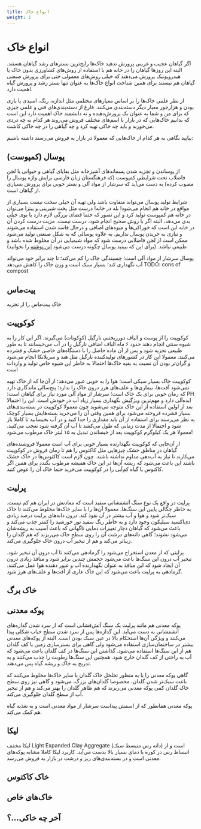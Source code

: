 ```yaml
---
title: انواع خاک
weight: 1
---
```


# انواع خاک
اگر گیاهان عجیب و غریبی پرورش ندهید خاک‌ها رایج‌ترین بسترهای رشد
 گیاهان هستند. البته این روزها گیاهان را در خانه هم با استفاده از
 روش‌های کشاورزی بدون خاک یا هیدروپونیک پرورش می‌دهند که خیلی روش‌های معمولی
 حتی برای پرورش صنعتی گیاهان هم نیستند برای همین شناخت انواع خاک‌ها
 به عنوان تنها بستر رشد و پرورش گیاه اهمیت دارد.

از نظر علمی خاک‌ها را بر اساس معیارهای مختلفی مثل اندازه، رنگ، اسیدی یا
بازی بودن و 
هزارجور معیار دیگر دسته‌بندی‌ می‌کنند. فارغ از دسته‌بندی‌های فنی و علمی
چیزی که برای من و شما به عنوان
یک پرورش‌دهنده و نه دانشمند خاک اهمیت دارد این است که
بدانیم خاک‌هایی که در بازار با اسم‌های مختلف فروش می‌روند هر کدام به چه
دردی می‌خورند و باید چه خاکی تهیه‌ کرد و چه گیاهی را در چه خاکی کاشت.

بیایید نگاهی به هر کدام از خاک‌هایی که معمولا در بازار به فروش می‌رسند داشته
باشیم:


## پوسال (کمپوست)
از پوساندن و تجزیه شدن پسماندهای آشپزخانه مثل بقایای گیاهی و حیوانی یا
لجن فاضلاب تحت شرایطی کمپوست (که فرهنگستان زبان فارسی برایش واژه پوسال را مصوب کرده)
به دست می‌آید که سرشار از مواد آلی و بستر خوبی برای پرورش بسیاری از گیاهان است. 

شرایط تولید پوسال می‌تواند متفاوت باشد ولی تهیه آن خیلی سخت نیست بسیاری از مواقع
در خانه هم انجام می‌شود!
بله در خانه! درست مثل پخت شیرینی و پیتزا می‌توان در خانه هم کمپوست تولید کرد و
این تصور که حتما فضای بزرگی لازم دارد یا بوی خیلی بدی می‌دهد،
البته اگر با روش صحیح انجام شود، درست نیست.
مزیت درست کردن آن در خانه این است که خوراکی‌ها و میوه‌های اضافی و درحال
 فاسد شدن استفاده می‌شوند و نیازی به خریدن پوسال نداریم.
به علاوه پوسالی که به شکل صنعتی تولید می‌شود ممکن است از لجن فاضلابی
درست شود که مواد شیمیایی در آن مخلوط شده باشد و طبیعی نباشد.
(برای این‌ که ببینید پوسال چگونه درست می‌شود 
[این نوشته](/chapters/general/diy-compost/)
را بخوانید) 

پوسال سرشار از مواد آلی‌ است؛
چسبندگی خاک را کم می‌کند؛
تا چند برابر خود می‌تواند آب نگهداری کند؛
بسیار سبک است و وزن خاک را کاهش می‌دهد
TODO: cons of compost


## پیت‌ماس
خاک پیت‌ماس را از تجزیه 

## کوکوپیت
کوکوپیت را از پوست و الیاف دورریختنی نارگیل (کوکونات)
می‌گیرند. اگر این کار را به شیوه سنتی انجام دهند حدود ۶ ماه الیاف اضافی
نارگیل را در آب می‌خیسانند تا به طور طبیعی تجزیه شود و پس از آن ماده حاصل
را با دستگاه‌های خاصی خشک و فشرده می‌کنند. 
معمولا این کار در کشورهای تولیدکننده نارگیل مثل هند و سریلانکا انجام می‌شود
و گران‌تر بودن آن نسبت به بقیه خاک‌ها احتمالا به خاطر این شیوه خاص تولید و واردات
است

کوکوپیت خاک بسیار سبکی است؛
هوا را به خوبی عبور می‌دهد؛
از آن‌جا که از خاک
تهیه نمی‌شود آفت‌ها، بیماری‌ها و علف‌های هرز درون خاک را ندارد؛
پنج‌سالی ماندگاری دارد که زمان خوبی برای یک خاک است؛
سرشار از مواد آلی مورد نیاز برای گیاهان است؛
PH ایده‌آلی دارد
و مهم‌ترین ویژگیش نگهداری بسیار زیاد آب در
خودش است. این را احتمالا بعد از اولین استفاده از این خاک متوجه
می‌شوید چون معمولا کوکوپیت در بسته‌بندی‌های بسیار فشرده فروخته می‌شود
برای همین وقتی آن را می‌خرید بسته‌هایش بسیار کوچک به نظر می‌رسند
برای استفاده از آن باید مقداری را جدا کنید و در آب بخیسانید تا کاملا باز شود
و احتمالا از مدت زمانی که طول می‌کشد تا آب آن گرفته شود تعجب می‌کنید. معمولا
هر یک کیلوگرم کوکوپیت بعد از خیساندن تبدیل به ۱۵ لیتر خاک مرطوب می‌شود!

از آن‌جایی که کوکوپیت نگهدارنده بسیار خوبی برای آب است معمولا فروشنده‌های گیاهان
در مناطق خشک چیزهایی مثل کاکتوس را هم تا زمان فروش در کوکوپیت می‌کارند
تا نیاز به آب‌دهی مداوم نداشته باشند. چون لازم است کاکتوس‌ها در خاک خشک باشند
این باعث می‌شود که ریشه آن‌ها در این خاک همیشه مرطوب بگندد برای همین اگر
کاکتوس یا گیاه کم‌آبی را در کوکوپیت می‌خرید حتما خاک آن را عوض کنید.

## پرلیت
پرلیت در واقع یک نوع سنگ آتشفشانی سفید است 
که معادنش در ایران هم کم نیست.
به خاطر چگالی پایین این سنگ‌ها، معمولا آن‌ها را با سایر خاک‌ها مخلوط می‌کنند تا خاک
سبک‌تر شود و هوا و آب بیشتر در آن نفوذ کند. 
درون دانه‌های پرلیت درصد زیادی دی‌اکسید سیلیکون وجود دارد و به خاطر رنگ سفید
نور خورشید را کمتر جذب می‌کند
و باعث می‌شود که گیاهان دچار تغییرات دمایی ناگهانی که باعث آسیب به ریشه‌شان
می‌شود نشوند؛ گاهی دانه‌های درشت آن را روی سطح خاک می‌ریزند که
هم گلدان را زیبا‌تر می‌کند و هم از تبخیر آب درون
خاک جلوگیری می‌کند.


پرلیتی که از معدن استخراج می‌شود را گرمادهی می‌کنند تا آب درون آن تبخیر شود.
تبخیر آب درون این سنگ‌ها باعث می‌شود حجمش چندین برابر شود و منافذ زیادی درون آن
ایجاد شود که این منافذ به عنوان نگهدارنده آب و عبور دهنده هوا عمل می‌کنند.
گرما‌دهی به پرلیت باعث می‌شود که این خاک عاری از آفت‌ها و علف‌های هرز شود.

## خاک برگ


## پوکه معدنی
پوکه معدنی هم مانند پرلیت یک سنگ آتش‌فشانی است که از سرد شدن گدازه‌های آتشفشانی
به دست می‌آید.
این گدازه‌ها پس از سرد شدن سطح حباب شکلی پیدا می‌کنند و ویژگی آن‌ها استحکام بالا
در عین سبک بودن است.
البته از پوکه‌های معدنی بیشتر در ساختمان‌سازی استفاده می‌شود ولی گاهی برای بسترسازی
زمین‌ یا کف گلدان هم از این سنگ‌ها استفاده می‌شود.
گذاشتن این سنگ‌ها در کف گلدان باعث می‌شود که آب به راحتی از کف گلدان خارج شود.
همچنین این سنگ‌ها رطوبت را جذب می‌کنند و به تدریج به خاک و ریشه گیاه پس می‌دهند.


گاهی پوکه معدنی را با به منظور تخلخل خاک گلدان با سایر خاک‌ها
مخلوط می‌کنند که باعث سبک‌تر شدن گلدان، مخصوصا گلدان‌های بزرگ، می‌شود
و گاهی نیز روی سطح خاک گلدان 
کمی پوکه معدنی می‌ریزند که هم ظاهر گلدان را بهتر می‌کند و هم از تبخیر آب از سطح
گلدان جلوگیری می‌کند.

پوکه معدنی همانطور که از اسمش پیداست سرشار از مواد معدنی است و به تغذیه گیاه
هم کمک می‌کند.


## لیکا
لیکا مخفف
Light Expanded Clay Aggregate
(دانه رس منبسط سبک)
است و از انبساط رس در کوره با دمای بسیار بالا بدست می‌آید.
کاربرد لیکا کاملا مشابه پوکه‌های معدنی است و در بسته‌بندی‌های ریز و درشت در
بازار به فروش می‌رسد.


## خاک کاکتوس


## خاک‌های خاص


## آخر چه خاکی...؟
